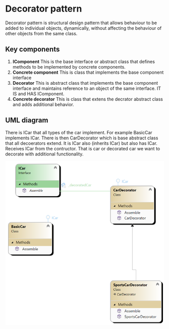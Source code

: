 ﻿# Decorator pattern
Decorator pattern is structural design pattern that allows behaviour to be added to individual objects, dynamically, without affecting
the behaviour of other objects from the same class.

## Key components
1. **IComponent** This is the base interface or abstract class that defines methods to be implemented by concrete components.
2. **Concrete component** This is class that implements the base component interface
3. **Decorator** This is abstract class that implements the base component interface and maintains reference to an object of the same interface.
 IT IS and HAS IComponent.
4. **Concrete decorator** This is class that extens the decrator abstract class and adds additional behavior.

## UML diagram

There is ICar that all types of the car implement. For example BasicCar implements ICar. There is then CarDecorator
which is base abstract class that all decoerators extend. It is ICar also (inherits ICar) but also has ICar. Receives ICar
from the contructor. That is car or decorated car we want to decorate with additional functionality.

![Class diagram](Decorator.png)